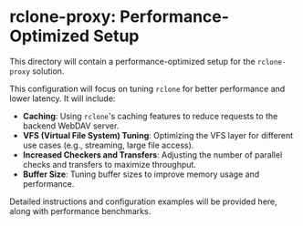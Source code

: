 # rclone-proxy: Performance-Optimized Setup

This directory will contain a performance-optimized setup for the `rclone-proxy` solution.

This configuration will focus on tuning `rclone` for better performance and lower latency. It will include:

-   **Caching**: Using `rclone`'s caching features to reduce requests to the backend WebDAV server.
-   **VFS (Virtual File System) Tuning**: Optimizing the VFS layer for different use cases (e.g., streaming, large file access).
-   **Increased Checkers and Transfers**: Adjusting the number of parallel checks and transfers to maximize throughput.
-   **Buffer Size**: Tuning buffer sizes to improve memory usage and performance.

Detailed instructions and configuration examples will be provided here, along with performance benchmarks.
